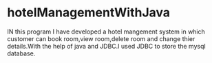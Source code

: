 # hotelManagementWithJava
IN this program I have developed a hotel mangement system in which customer can book room,view room,delete room and change thier details.With the help of java and JDBC.I used JDBC to store the mysql database.
